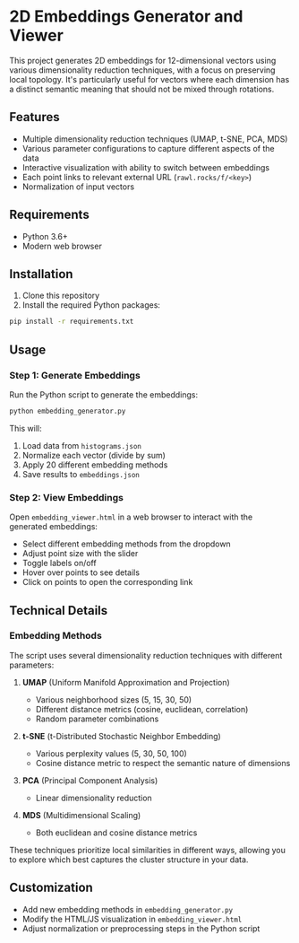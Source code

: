 # 2D Embeddings Generator and Viewer

This project generates 2D embeddings for 12-dimensional vectors using various dimensionality reduction techniques, with a focus on preserving local topology. It's particularly useful for vectors where each dimension has a distinct semantic meaning that should not be mixed through rotations.

## Features

- Multiple dimensionality reduction techniques (UMAP, t-SNE, PCA, MDS)
- Various parameter configurations to capture different aspects of the data
- Interactive visualization with ability to switch between embeddings
- Each point links to relevant external URL (`rawl.rocks/f/<key>`)
- Normalization of input vectors

## Requirements

- Python 3.6+
- Modern web browser

## Installation

1. Clone this repository
2. Install the required Python packages:

```bash
pip install -r requirements.txt
```

## Usage

### Step 1: Generate Embeddings

Run the Python script to generate the embeddings:

```bash
python embedding_generator.py
```

This will:

1. Load data from `histograms.json`
2. Normalize each vector (divide by sum)
3. Apply 20 different embedding methods
4. Save results to `embeddings.json`

### Step 2: View Embeddings

Open `embedding_viewer.html` in a web browser to interact with the generated embeddings:

- Select different embedding methods from the dropdown
- Adjust point size with the slider
- Toggle labels on/off
- Hover over points to see details
- Click on points to open the corresponding link

## Technical Details

### Embedding Methods

The script uses several dimensionality reduction techniques with different parameters:

1. **UMAP** (Uniform Manifold Approximation and Projection)

   - Various neighborhood sizes (5, 15, 30, 50)
   - Different distance metrics (cosine, euclidean, correlation)
   - Random parameter combinations

2. **t-SNE** (t-Distributed Stochastic Neighbor Embedding)

   - Various perplexity values (5, 30, 50, 100)
   - Cosine distance metric to respect the semantic nature of dimensions

3. **PCA** (Principal Component Analysis)

   - Linear dimensionality reduction

4. **MDS** (Multidimensional Scaling)
   - Both euclidean and cosine distance metrics

These techniques prioritize local similarities in different ways, allowing you to explore which best captures the cluster structure in your data.

## Customization

- Add new embedding methods in `embedding_generator.py`
- Modify the HTML/JS visualization in `embedding_viewer.html`
- Adjust normalization or preprocessing steps in the Python script

